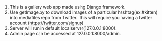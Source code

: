 1. This is a gallery web app made using Django framework.
2. Use getImage.py to download images of a particular hashtag(ex:#kitten) into mediafiles repo from Twitter. This will require 
  you having a twitter account (https://twitter.com/signup)
3. Server will run in default localserver(127.0.0.1:8000).
4. Admin page can be accessed at 127.0.0.1:8000/admin.
